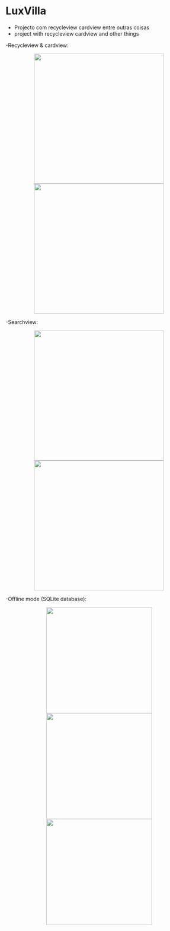 # LuxVilla
- Projecto com recycleview cardview entre outras coisas
- project with recycleview cardview and other things

-Recycleview & cardview:
<p align="center">
  <img src="http://brunomassa.esy.es/device-2016-02-02-183915.png" width="350"/>
  <img src="http://brunomassa.esy.es/device-2016-02-02-184028.png" width="350"/>
</p>

-Searchview:
<p align="center">
  <img src="http://brunomassa.esy.es/device-2016-02-02-184944.png" width="350"/>
  <img src="http://brunomassa.esy.es/device-2016-02-02-185157.png" width="350"/>
</p>

-Offline mode (SQLite database):
<p align="center">
  <img src="http://brunomassa.esy.es/device-2016-02-02-185306.png" width="285"/>
  <img src="http://brunomassa.esy.es/device-2016-02-02-190508.png" width="285"/>
  <img src="http://brunomassa.esy.es/device-2016-02-03-140832.png" width="285"/>
</p>

